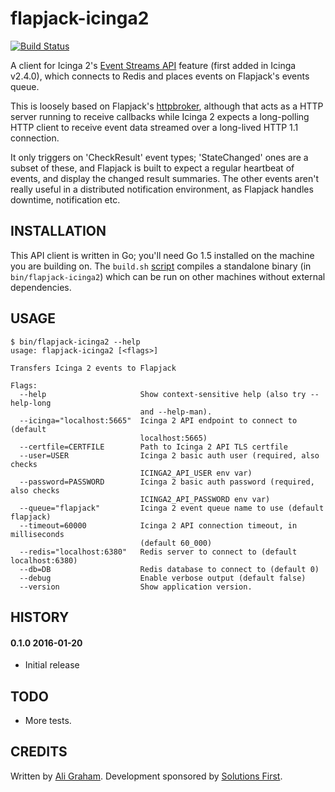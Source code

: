 # flapjack-icinga2

[![Build Status](https://travis-ci.org/sol1/flapjack-icinga2.png)](https://travis-ci.org/sol1/flapjack-icinga2)

A client for Icinga 2's [Event Streams API](http://docs.icinga.org/icinga2/latest/doc/module/icinga2/chapter/icinga2-api) feature (first added in Icinga v2.4.0), which connects to Redis and places events on Flapjack's events queue.

This is loosely based on Flapjack's [httpbroker](https://github.com/flapjack/flapjack/blob/master/libexec/httpbroker.go), although that acts as a HTTP server running to receive callbacks while Icinga 2 expects a long-polling HTTP client to receive event data streamed over a long-lived HTTP 1.1 connection.

It only triggers on 'CheckResult' event types; 'StateChanged' ones are a subset of these, and Flapjack is built to expect a regular heartbeat of events, and display the changed result summaries. The other events aren't really useful in a distributed notification environment, as Flapjack handles downtime, notification etc.

## INSTALLATION

This API client is written in Go; you'll need Go 1.5 installed on the machine you are building on. The `build.sh` [script](https://github.com/sol1/flapjack-icinga2/blob/master/build.sh) compiles a standalone binary (in `bin/flapjack-icinga2`) which can be run on other machines without external dependencies.

## USAGE

```
$ bin/flapjack-icinga2 --help
usage: flapjack-icinga2 [<flags>]

Transfers Icinga 2 events to Flapjack

Flags:
  --help                     Show context-sensitive help (also try --help-long
                             and --help-man).
  --icinga="localhost:5665"  Icinga 2 API endpoint to connect to (default
                             localhost:5665)
  --certfile=CERTFILE        Path to Icinga 2 API TLS certfile
  --user=USER                Icinga 2 basic auth user (required, also checks
                             ICINGA2_API_USER env var)
  --password=PASSWORD        Icinga 2 basic auth password (required, also checks
                             ICINGA2_API_PASSWORD env var)
  --queue="flapjack"         Icinga 2 event queue name to use (default flapjack)
  --timeout=60000            Icinga 2 API connection timeout, in milliseconds
                             (default 60_000)
  --redis="localhost:6380"   Redis server to connect to (default localhost:6380)
  --db=DB                    Redis database to connect to (default 0)
  --debug                    Enable verbose output (default false)
  --version                  Show application version.
```

## HISTORY

#### 0.1.0 2016-01-20

* Initial release

## TODO

* More tests.

## CREDITS

Written by [Ali Graham](https://github.com/ali-graham). Development sponsored by [Solutions First](http://sol1.com.au/).
